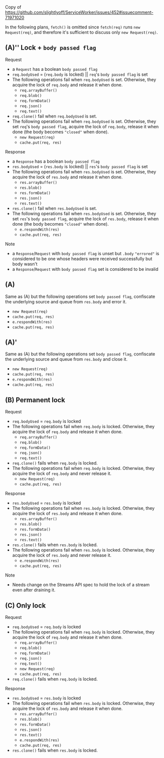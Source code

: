 Copy of https://github.com/slightlyoff/ServiceWorker/issues/452#issuecomment-71971020

In the following plans, `fetch()` is omitted since `fetch(req)` runs `new Request(req)`, and therefore it's sufficient to discuss only `new Request(req)`.

## (A)'' Lock + `body passed flag`

Request

- a `Request` has a boolean `body passed flag`
- `req.bodyUsed` = (`req.body` is locked) || `req`'s `body passed flag` is set
- The following operations fail when `req.bodyUsed` is set. Otherwise, they acquire the lock of `req.body` and release it when done.
    - `req.arrayBuffer()`
    - `req.blob()`
    - `req.formData()`
    - `req.json()`
    - `req.text()`
- `req.clone()` fail when `req.bodyUsed` is set.
- The following operations fail when `req.bodyUsed` is set. Otherwise, they set `req`'s `body passed flag`, acquire the lock of `req.body`, release it when done (the body becomes `"closed"` when done).
    - `new Request(req)`
    - `cache.put(req, res)`

Response

- a `Response` has a boolean `body passed flag`
- `res.bodyUsed` = (`res.body` is locked) || `res`'s `body passed flag` is set
- The following operations fail when `res.bodyUsed` is set. Otherwise, they acquire the lock of `res.body` and release it when done.
    - `res.arrayBuffer()`
    - `res.blob()`
    - `res.formData()`
    - `res.json()`
    - `res.text()`
- `res.clone()` fail when `res.bodyUsed` is set.
- The following operations fail when `res.bodyUsed` is set. Otherwise, they set `res`'s `body passed flag`, acquire the lock of `res.body`, release it when done (the body becomes `"closed"` when done).
    - `e.respondWith(res)`
    - `cache.put(req, res)`

Note

- a `Response`/`Request` with `body passed flag` is unset but `.body` `"errored"` is considered to be one whose headers were received successfully but body wasn't
- a `Response`/`Request` with `body passed flag` set is considered to be invalid

## (A)

Same as (A) but the following operations set `body passed flag`, confiscate the underlying source and queue from `res.body` and error it.

- `new Request(req)`
- `cache.put(req, res)`
- `e.respondWith(res)`
- `cache.put(req, res)`

## (A)'

Same as (A) but the following operations set `body passed flag`, confiscate the underlying source and queue from `res.body` and close it.

- `new Request(req)`
- `cache.put(req, res)`
- `e.respondWith(res)`
- `cache.put(req, res)`

## (B) Permanent lock

Request

- `req.bodyUsed` = `req.body` is locked
- The following operations fail when `req.body` is locked. Otherwise, they acquire the lock of `req.body` and release it when done.
    - `req.arrayBuffer()`
    - `req.blob()`
    - `req.formData()`
    - `req.json()`
    - `req.text()`
- `req.clone()` fails when `req.body` is locked.
- The following operations fail when `req.body` is locked. Otherwise, they acquire the lock of `req.body` and never release it.
    - `new Request(req)`
    - `cache.put(req, res)`

Response

- `res.bodyUsed` = `res.body` is locked
- The following operations fail when `res.body` is locked. Otherwise, they acquire the lock of `res.body` and release it when done.
    - `res.arrayBuffer()`
    - `res.blob()`
    - `res.formData()`
    - `res.json()`
    - `res.text()`
- `res.clone()` fails when `res.body` is locked.
- The following operations fail when `res.body` is locked. Otherwise, they acquire the lock of `res.body` and never release it.
    - `e.respondWith(res)`
    - `cache.put(req, res)`

Note

- Needs change on the Streams API spec to hold the lock of a stream even after draining it.

## (C) Only lock

Request

- `req.bodyUsed` = `req.body` is locked
- The following operations fail when `req.body` is locked. Otherwise, they acquire the lock of `req.body` and release it when done.
    - `req.arrayBuffer()`
    - `req.blob()`
    - `req.formData()`
    - `req.json()`
    - `req.text()`
    - `new Request(req)`
    - `cache.put(req, res)`
- `req.clone()` fails when `req.body` is locked.

Response

- `res.bodyUsed` = `res.body` is locked
- The following operations fail when `res.body` is locked. Otherwise, they acquire the lock of `res.body` and release it when done.
    - `res.arrayBuffer()`
    - `res.blob()`
    - `res.formData()`
    - `res.json()`
    - `res.text()`
    - `e.respondWith(res)`
    - `cache.put(req, res)`
- `res.clone()` fails when `res.body` is locked.
